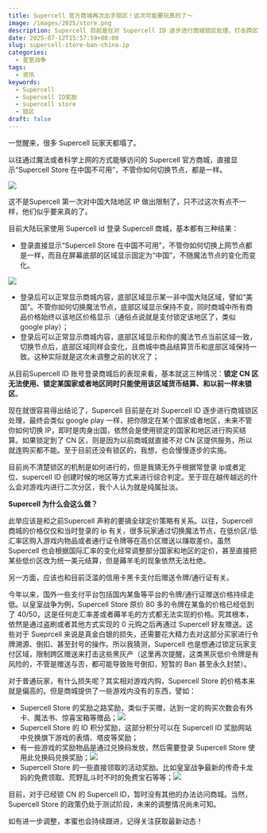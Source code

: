 ```yaml
---
title: Supercell 官方商城再次出手锁区！这次可能要玩真的了～
image: /images/2025/store.png
description: Supercell 目前是在对 Supercell ID 逐步进行商城锁区处理，打击跨区购买以及其他黑灰产问题。
date: 2025-07-12T15:57:59+08:00
slug: supercell-store-ban-china-ip
categories:
  - 皇室战争
tags:
  - 资讯
keywords:
  - Supercell
  - Supercell ID奖励
  - supercell store
  - 锁区
draft: false
---
```

一觉醒来，很多 Supercell 玩家天都塌了。

以往通过魔法或者科学上网的方式能够访问的 Supercell 官方商城，直接显示“Supercell Store 在中国不可用”，不管你如何切换节点，都是一样。

![](http://localhost:1313/posts/clashroyale/2025/07/supercell-store-ban-china-ip/index-1752307217028.png)

这不是Supercell 第一次对中国大陆地区 IP 做出限制了，只不过这次有点不一样，他们似乎要来真的了。

目前大陆玩家使用 Supercell id 登录 Supercell 商城，基本都有三种结果：

- 登录直接显示“Supercell Store 在中国不可用”，不管你如何切换上网节点都是一样，而且在屏幕底部的区域显示固定为“中国”，不随魔法节点的变化而变化。

![](http://localhost:1313/posts/clashroyale/2025/07/supercell-store-ban-china-ip/index-1752307422783.png)

- 登录后可以正常显示商城内容，底部区域显示某一非中国大陆区域，譬如“美国”。不管你如何切换魔法节点，底部区域显示保持不变，同时商城中所有商品价格始终以该地区价格显示（通俗点说就是支付锁定该地区了，类似 google play）；
- 登录后可以正常显示商城内容，底部区域显示和你的魔法节点当前区域一致，切换节点后，底部区域同样会变化，且商城中商品结算货币和底部区域保持一致。这种实际就是这次未调整之前的状况了；

从目前Supercell ID 账号登录商城后的表现来看，基本就这三种情况：**锁定 CN 区无法使用、锁定某国家或者地区同时只能使用该区域货币结算、和以前一样未锁区**。

现在就很容易得出结论了，Supercell 目前是在对 Supercell ID 逐步进行商城锁区处理，最终会类似 google play 一样，把你限定在某个国家或者地区，未来不管你如何切换 IP，即时是肉身出国，依然会是使用锁定的国家和地区进行购买结算。如果锁定到了 CN 区，则是因为以前商城就直接不对 CN 区提供服务，所以就连购买都不能。至于目前还没有锁区的，我想，也会慢慢逐步的实施。

目前尚不清楚锁区的机制是如何进行的，但是我猜无外乎根据常登录 ip或者定位、supercell ID 创建时候的地区等方式来进行综合判定。至于现在越传越远的什么会对游戏内进行二次分区，我个人认为就是纯属扯淡。

**Supercell 为什么会这么做？**

此举应该是和之前Supercell 声称的要搞全球定价策略有关系。以往，Supercell 商城的价格仅仅和当时登录的 ip 有关，很多玩家通过切换魔法节点，在低价区/低汇率区购入游戏内物品或者通行证令牌等在高价区赠送以赚取差价。虽然 Supercell 也会根据国际汇率的变化经常调整部分国家和地区的定价，甚至直接把某些低价区改为统一美元结算，但是薅羊毛的现象依然无法杜绝。

另一方面，应该也和目前泛滥的信用卡黑卡支付后赠送令牌/通行证有关。

今年以来，国外一些支付平台包括国内某鱼等平台的令牌/通行证赠送价格持续走低。以皇室战争为例，Supercell Store 原价 80 多的令牌在某鱼的价格已经低到了 40/50，这是任何走汇率差或者薅羊毛的方式都无法实现的价格。究其根本，依然是通过盗刷或者其他方式实现的 0 元购之后再通过 Supercell 好友赠送。这些对于 Sueprcell 来说是真金白银的损失，还需要花大精力去对这部分买家进行令牌溯源、倒扣、甚至封号的操作。所以我猜测，Supercell 也是想通过锁定玩家支付区域，限制跨区赠送来打击这些黑灰产（这里再次提醒，这类黑灰低价令牌是有风险的，不管是赠送与否，都可能导致账号倒扣，短暂的 Ban 甚至永久封禁）。

对于普通玩家，有什么损失呢？其实相对游戏内购，Supercell Store 的价格本来就是偏高的。但是商城提供了一些游戏内没有的东西，譬如：

- Supercell Store 的奖励之路奖励，类似于买赠，达到一定的购买次数会有外卡、魔法书、惊喜宝箱等赠品；![](http://localhost:1313/posts/clashroyale/2025/07/supercell-store-ban-china-ip/index-1752309354402.png)
- Supercell Store 的 ID 积分奖励，这部分积分可以在 Supercell ID 奖励网站中兑换旗下游戏的表情、塔皮等奖励；
- 有一些游戏的奖励物品是通过兑换码发放，然后需要登录 Supercell Store 使用此兑换码兑换奖励；![](http://localhost:1313/posts/clashroyale/2025/07/supercell-store-ban-china-ip/index-1752309362772.png)
- Supercell Store 的一些直接领取的活动奖励。比如皇室战争最新的传奇卡龙妈的免费领取、荒野乱斗时不时的免费宝石等等；![](http://localhost:1313/posts/clashroyale/2025/07/supercell-store-ban-china-ip/index-1752309375468.png)

目前，对于已经锁 CN 的 Supercell ID，暂时没有其他的办法访问商城。当然，Supercell Store 的政策仍处于测试阶段，未来的调整情况尚未可知。

如有进一步调整，本蜜也会持续跟进，记得关注获取最新动态！